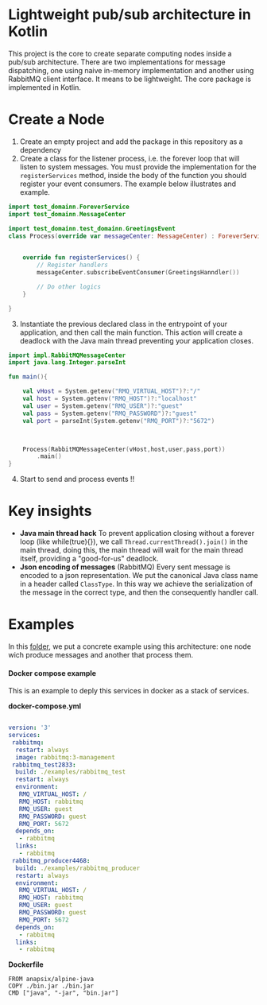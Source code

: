 Lightweight pub/sub architecture in Kotlin
===

This project is the core to create separate computing nodes inside a pub/sub architecture. There are two implementations for message dispatching, one using naive in-memory implementation and another using RabbitMQ client interface. It means to be lightweight. The core package is implemented in Kotlin. 

Create a Node
===

1. Create an empty project and add the package in this repository as a dependency
2. Create a class for the listener process, i.e. the forever loop that will listen to system messages. You must provide the implementation for the ```registerServices``` method, inside the body of the function you should register your event consumers. The example below illustrates and example.

```kt
import test_domainn.ForeverService
import test_domainn.MessageCenter

import test_domainn.test_domainn.GreetingsEvent
class Process(override var messageCenter: MessageCenter) : ForeverService(){

    
    override fun registerServices() {
        // Register handlers
        messageCenter.subscribeEventConsumer(GreetingsHanndler())

        // Do other logics
    }

}

```

3. Instantiate the previous declared class in the entrypoint of your application, and then call the main function. This action will create a deadlock with the Java main thread preventing your application closes.

```kt
import impl.RabbitMQMessageCenter
import java.lang.Integer.parseInt

fun main(){

    val vHost = System.getenv("RMQ_VIRTUAL_HOST")?:"/"
    val host = System.getenv("RMQ_HOST")?:"localhost"
    val user = System.getenv("RMQ_USER")?:"guest"
    val pass = System.getenv("RMQ_PASSWORD")?:"guest"
    val port = parseInt(System.getenv("RMQ_PORT")?:"5672")



    Process(RabbitMQMessageCenter(vHost,host,user,pass,port))
        .main()
}

```

4. Start to send and process events !!

Key insights
===

- **Java main thread hack** To prevent application closing without a forever loop (like while(true){}), we call ```Thread.currentThread().join()``` in the main thread, doing this, the main thread will wait for the main thread itself, providing a "good-for-us" deadlock. 
- **Json encoding of messages** (RabbitMQ) Every sent message is encoded to a json representation. We put the canonical Java class name in a header called ```ClassType```. In this way we achieve the serialization of the message in the correct type, and then the consequently handler call.

Examples
===
In this [folder](examples), we put a concrete example using this architecture: one node wich produce messages and another that process them. 


#### Docker compose example

This is an example to deply this services in docker as a stack of services.


**docker-compose.yml**

```yml

version: '3'
services:
 rabbitmq:
  restart: always
  image: rabbitmq:3-management
 rabbitmq_test2833:
  build: ./examples/rabbitmq_test
  restart: always
  environment:
   RMQ_VIRTUAL_HOST: /
   RMQ_HOST: rabbitmq
   RMQ_USER: guest
   RMQ_PASSWORD: guest
   RMQ_PORT: 5672
  depends_on:
   - rabbitmq
  links:
   - rabbitmq
 rabbitmq_producer4468:
  build: ./examples/rabbitmq_producer
  restart: always
  environment:
   RMQ_VIRTUAL_HOST: /
   RMQ_HOST: rabbitmq
   RMQ_USER: guest
   RMQ_PASSWORD: guest
   RMQ_PORT: 5672
  depends_on:
   - rabbitmq
  links:
   - rabbitmq

```

**Dockerfile**

```
FROM anapsix/alpine-java
COPY ./bin.jar ./bin.jar
CMD ["java", "-jar", "bin.jar"]
```
